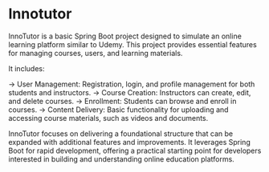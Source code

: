 # Innotutor
InnoTutor is a basic Spring Boot project designed to simulate an online learning platform similar to Udemy. This project provides essential features for managing courses, users, and learning materials.

It includes:

-> User Management: Registration, login, and profile management for both students and instructors.
-> Course Creation: Instructors can create, edit, and delete courses.
-> Enrollment: Students can browse and enroll in courses.
-> Content Delivery: Basic functionality for uploading and accessing course materials, such as videos and documents.

InnoTutor focuses on delivering a foundational structure that can be expanded with additional features and improvements. It leverages Spring Boot for rapid development, offering a practical starting point for developers interested in building and understanding online education platforms.
